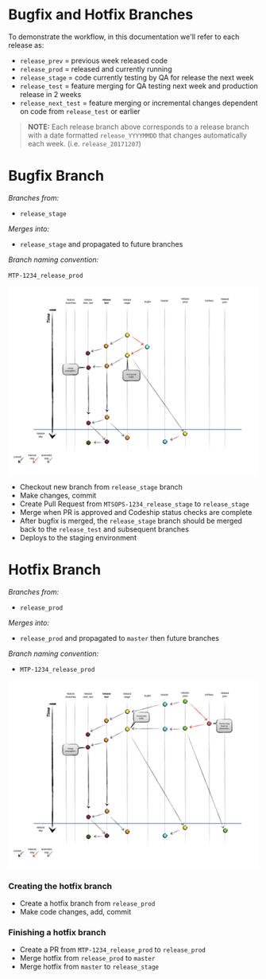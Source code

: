 Bugfix and Hotfix Branches
==========================

To demonstrate the workflow, in this documentation we'll refer to each release as:

* `release_prev` = previous week released code
* `release_prod` = released and currently running
* `release_stage` = code currently testing by QA for release the next week
* `release_test` = feature merging for QA testing next week and production release in 2 weeks
* `release_next_test` = feature merging or incremental changes dependent on code from `release_test` or earlier

> **NOTE:**
> Each release branch above corresponds to a release branch with a date formatted `release_YYYYMMDD` that changes automatically each week. (i.e. `release_20171207`)

Bugfix Branch
=============

*Branches from:*

* `release_stage`

*Merges into:*

* `release_stage` and propagated to future branches

*Branch naming convention:*

`MTP-1234_release_prod`

![MindTouch GitFlow Bugfix Branches](assets/mindtouch-gitflow-bugfix-branches.001.png)

- Checkout new branch from `release_stage` branch
- Make changes, commit
- Create Pull Request from `MTSOPS-1234_release_stage` to `release_stage`
- Merge when PR is approved and Codeship status checks are complete
- After bugfix is merged, the `release_stage` branch should be merged back to the `release_test` and subsequent branches
- Deploys to the staging environment



Hotfix Branch
=============

*Branches from:*

* `release_prod`

*Merges into:*

* `release_prod` and propagated to `master` then future branches

*Branch naming convention:*

* `MTP-1234_release_prod`

![MindTouch GitFlow Hotfix Branches](assets/mindtouch-gitflow-hotfix-branches.001.png)

### Creating the hotfix branch

- Create a hotfix branch from `release_prod`
- Make code changes, add, commit

### Finishing a hotfix branch

- Create a PR from `MTP-1234_release_prod` to `release_prod`
- Merge hotfix from `release_prod` to `master`
- Merge hotfix from `master` to `release_stage`
